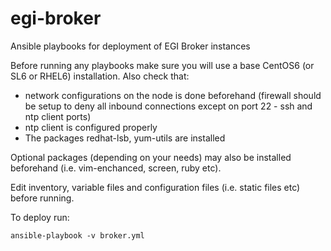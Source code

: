 egi-broker
==========

Ansible playbooks for deployment of EGI Broker instances

Before running any playbooks make sure you will use a base CentOS6 (or SL6 or RHEL6) installation. Also check that:

* network configurations on the node is done beforehand (firewall should be setup to deny all inbound connections except on port 22 - ssh and ntp client ports)
* ntp client is configured properly
* The packages redhat-lsb, yum-utils are installed

Optional packages (depending on your needs) may also be installed beforehand (i.e. vim-enchanced, screen, ruby etc). 

Edit inventory, variable files and configuration files (i.e. static files etc) before running. 

To deploy run:

`ansible-playbook -v broker.yml`
